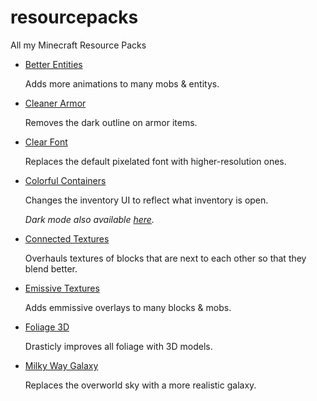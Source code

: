 # resourcepacks
All my Minecraft Resource Packs

* [Better Entities](https://github.com/JoshMerlino/resourcepacks/tree/master/Better%20Entities)
 
  Adds more animations to many mobs & entitys.
  
* [Cleaner Armor](https://github.com/JoshMerlino/resourcepacks/tree/master/Cleaner%20Armor)
  
  Removes the dark outline on armor items.
  
* [Clear Font](https://github.com/JoshMerlino/resourcepacks/tree/master/Clear%20Font)
  
  Replaces the default pixelated font with higher-resolution ones.

* [Colorful Containers](https://github.com/JoshMerlino/resourcepacks/tree/master/Colorful%20Containers%20(light))
  
  Changes the inventory UI to reflect what inventory is open.
  
  *Dark mode also available [here](https://github.com/JoshMerlino/resourcepacks/tree/master/Colorful%20Containers%20(dark)).*

* [Connected Textures](https://github.com/JoshMerlino/resourcepacks/tree/master/Connected%20Textures)
  
  Overhauls textures of blocks that are next to each other so that they blend better.

* [Emissive Textures](https://github.com/JoshMerlino/resourcepacks/tree/master/Emissive%20Textures)

  Adds emmissive overlays to many blocks & mobs.
  
* [Foliage 3D](https://github.com/JoshMerlino/resourcepacks/tree/master/Foliage%203D)

  Drasticly improves all foliage with 3D models.

* [Milky Way Galaxy](https://github.com/JoshMerlino/resourcepacks/tree/master/Milky%20Way%20Galaxy)

  Replaces the overworld sky with a more realistic galaxy.
